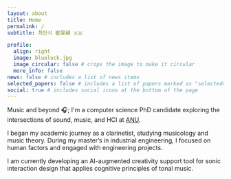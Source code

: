 ```yaml
---
layout: about
title: Home
permalink: /
subtitle: 최민식 崔旻植 🇰🇷

profile:
  align: right
  image: blueluck.jpg
  image_circular: false # crops the image to make it circular
  more_info: false
news: false # includes a list of news items
selected_papers: false # includes a list of papers marked as "selected={true}"
social: true # includes social icons at the bottom of the page
---
```


Music and beyond 🎧; I'm a computer science PhD candidate exploring the intersections of sound, music, and HCI at [ANU](https://www.anu.edu.au/).

I began my academic journey as a clarinetist, studying musicology and music theory. During my master’s in industrial engineering, I focused on human factors and engaged with engineering projects. 

I am currently developing an AI-augmented creativity support tool for sonic interaction design that applies cognitive principles of tonal music.
